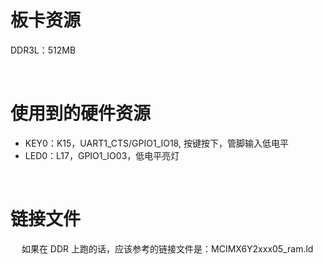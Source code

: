 # 板卡资源
DDR3L：512MB

&emsp;

# 使用到的硬件资源
- KEY0：K15，UART1_CTS/GPIO1_IO18, 按键按下，管脚输入低电平
- LED0：L17，GPIO1_IO03，低电平亮灯

&emsp;
# 链接文件
&emsp;
如果在 DDR 上跑的话，应该参考的链接文件是：MCIMX6Y2xxx05_ram.ld
